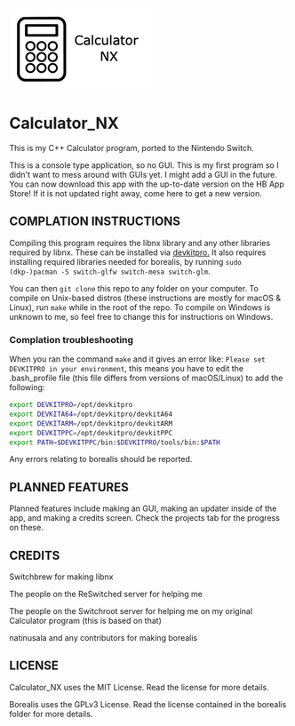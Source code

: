 ![Icon photo for Calculator_NX](Calculator_NX.jpg)

# Calculator_NX
This is my C++ Calculator program, ported to the Nintendo Switch.

This is a console type application, so no GUI. This is my first program so I didn't want to mess around with GUIs yet. I might add a GUI in the future.
You can now download this app with the up-to-date version on the HB App Store! If it is not updated right away, come here to get a new version.

## COMPLATION INSTRUCTIONS

Compiling this program requires the libnx library and any other libraries required by libnx. These can be installed via [devkitpro.](https://devkitpro.org/wiki/Getting_Started)
It also requires installing required libraries needed for borealis, by running `sudo (dkp-)pacman -S switch-glfw switch-mesa switch-glm`.

You can then `git clone` this repo to any folder on your computer. To compile on Unix-based distros (these instructions are mostly for macOS & Linux), run `make` while in the root of the repo. To compile on Windows is unknown to me, so feel free to change this for instructions on Windows.

### Complation troubleshooting

When you ran the command `make` and it gives an error like: `Please set DEVKITPRO in your environment`, this means you have to edit the .bash_profile file (this file differs from versions of macOS/Linux) to add the following:
```bash
export DEVKITPRO=/opt/devkitpro
export DEVKITA64=/opt/devkitpro/devkitA64
export DEVKITARM=/opt/devkitpro/devkitARM
export DEVKITPPC=/opt/devkitpro/devkitPPC
export PATH=$DEVKITPPC/bin:$DEVKITPRO/tools/bin:$PATH
```

Any errors relating to borealis should be reported.

## PLANNED FEATURES

Planned features include making an GUI, making an updater inside of the app, and making a credits screen. Check the projects tab for the progress on these.

## CREDITS

Switchbrew for making libnx

The people on the ReSwitched server for helping me

The people on the Switchroot server for helping me on my original Calculator program (this is based on that)

natinusala and any contributors for making borealis

## LICENSE

Calculator_NX uses the MIT License. Read the license for more details.

Borealis uses the GPLv3 License. Read the license contained in the borealis folder for more details.
